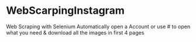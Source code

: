 # WebScarpingInstagram
Web Scraping with Selenium
Automatically open a Account or use # to open what you need & download all the images in first 4 pages

